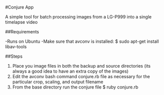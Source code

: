 #Conjure App

A simple tool for batch processing images from a LG-P999 into a single timelapse video

##Requirements

-Runs on Ubuntu
-Make sure that avconv is installed: $ sudo apt-get install libav-tools

##Steps
1. Place you image files in both the backup and source directories (its always a good idea to have an extra copy of the images)
2. Edit the avconv bash command conjure.rb file as necessary for the particular crop, scaling, and output filename
3. From the base directory run the conjure file $ ruby conjure.rb
